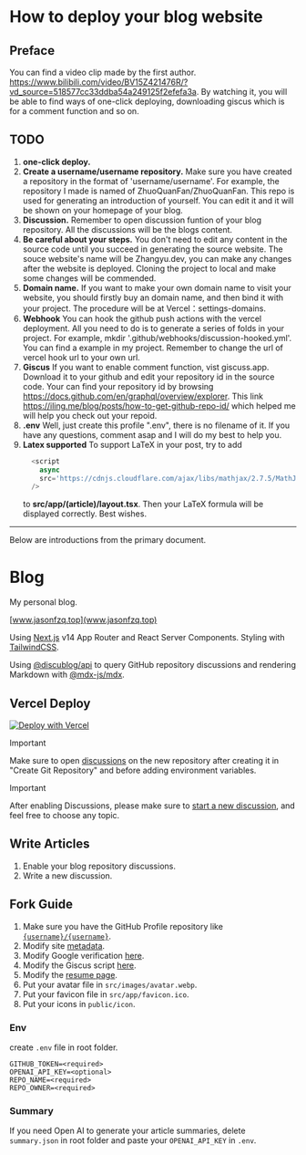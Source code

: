 # How to deploy your blog website

## Preface
You can find a video clip made by the first author. https://www.bilibili.com/video/BV15Z421476R/?vd_source=518577cc33ddba54a249125f2efefa3a.
By watching it, you will be able to find ways of one-click deploying, downloading giscus which is for a comment function and so on. 

## TODO
1. **one-click deploy.** 
2. **Create a username/username repository.** Make sure you have created a repository in the format of 'username/username'. For example, the repository I made is named of ZhuoQuanFan/ZhuoQuanFan. This repo is used for generating an introduction of yourself. You can edit it and it will be shown on your homepage of your blog.
3. **Discussion.** Remember to open discussion funtion of your blog repository. All the discussions will be the blogs content. 
4. **Be careful about your steps.** You don't need to edit any content in the source code until you succeed in generating the source website. The souce website's name will be Zhangyu.dev, you can make any changes after the website is deployed. Cloning the project to local and make some changes will be commended.
5. **Domain name.** If you want to make your own domain name to visit your website, you should firstly buy an domain name, and then bind it with your project.  The procedure will be at Vercel：settings-domains.
6. **Webhook** You can hook the github push actions with the vercel deployment. All you need to do is to generate a series of folds in your project. For example, mkdir '.github/webhooks/discussion-hooked.yml'. You can find a example in my project. Remember to change the url of vercel hook url to your own url.
7.  **Giscus** If you want to enable comment function, vist giscuss.app. Download it to your github and edit your repository id in the source code. Your can find your repository id by browsing https://docs.github.com/en/graphql/overview/explorer. This link https://iling.me/blog/posts/how-to-get-github-repo-id/ which helped me will help you check out your repoid.
8. **.env** Well, just create this profile ".env", there is no filename of it.
If you have any questions, comment asap and I will do my best to help you.
9. **Latex supported** To support LaTeX in your post, try to add
    ```javascript
      <script
        async
        src='https://cdnjs.cloudflare.com/ajax/libs/mathjax/2.7.5/MathJax.js?config=TeX-AMS_HTML'
      />
    ```
    to **src/app/(article)/layout.tsx**. Then your LaTeX formula will be displayed correctly.
Best wishes.


---










Below are introductions from the primary document.
# Blog

My personal blog.

[www.jasonfzq.top](www.jasonfzq.top)

Using [Next.js](https://nextjs.org/) v14 App Router and React Server Components. Styling with [TailwindCSS](https://tailwindcss.com/).

Using [@discublog/api](https://github.com/discublog/api) to query GitHub repository discussions and rendering Markdown with [@mdx-js/mdx](https://github.com/mdx-js/mdx).

## Vercel Deploy

[![Deploy with Vercel](https://vercel.com/button)](https://vercel.com/new/clone?repository-url=https%3A%2F%2Fgithub.com%2Fzhangyu1818%2Fblog&env=GITHUB_TOKEN,REPO_NAME,REPO_OWNER&envDescription=GitHub%20Token&envLink=https%3A%2F%2Fdocs.github.com%2Fen%2Fauthentication%2Fkeeping-your-account-and-data-secure%2Fmanaging-your-personal-access-tokens&project-name=blog&repository-name=blog&demo-title=zhangyu1818's%20blog&demo-description=Personal%20blog&demo-url=https%3A%2F%2Fzhangyu.dev)

> [!IMPORTANT]
> Make sure to open [discussions](https://docs.github.com/en/repositories/managing-your-repositorys-settings-and-features/enabling-features-for-your-repository/enabling-or-disabling-github-discussions-for-a-repository) on the new repository after creating it in "Create Git Repository" and before adding environment variables.

> [!IMPORTANT]
> After enabling Discussions, please make sure to [start a new discussion](https://docs.github.com/en/discussions/quickstart#creating-a-new-discussion), and feel free to choose any topic.

## Write Articles

1. Enable your blog repository discussions.
2. Write a new discussion.

## Fork Guide

1. Make sure you have the GitHub Profile repository like [`{username}/{username}`](https://github.com/ZhuoQuanFan/ZhuoQuanFan).
2. Modify site [metadata](https://github.com/zhangyu1818/blog/blob/next14/src/app/layout.tsx#L40).
3. Modify Google verification [here](https://github.com/zhangyu1818/blog/blob/next14/src/app/layout.tsx#L65).
4. Modify the Giscus script [here](https://github.com/zhangyu1818/blog/blob/next14/src/components/giscus/index.tsx#L17-L18).
5. Modify the [resume page](https://github.com/zhangyu1818/blog/blob/next14/src/app/resume/page.tsx).
6. Put your avatar file in `src/images/avatar.webp`.
7. Put your favicon file in `src/app/favicon.ico`.
8. Put your icons in `public/icon`.

### Env

create `.env` file in root folder.

```text
GITHUB_TOKEN=<required>
OPENAI_API_KEY=<optional>
REPO_NAME=<required>
REPO_OWNER=<required>
```

### Summary

If you need Open AI to generate your article summaries, delete `summary.json` in root folder and paste your `OPENAI_API_KEY` in `.env`.
